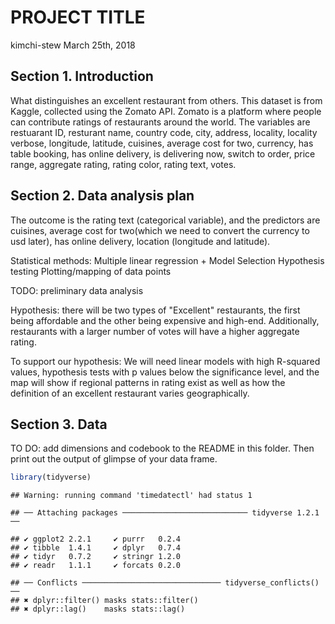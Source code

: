 PROJECT TITLE
================
kimchi-stew
March 25th, 2018

Section 1. Introduction
-----------------------

What distinguishes an excellent restaurant from others. This dataset is from Kaggle, collected using the Zomato API. Zomato is a platform where people can contribute ratings of restaurants around the world.
The variables are restuarant ID, resturant name, country code, city, address, locality, locality verbose, longitude, latitude, cuisines, average cost for two, currency, has table booking, has online delivery, is delivering now, switch to order, price range, aggregate rating, rating color, rating text, votes.

Section 2. Data analysis plan
-----------------------------

The outcome is the rating text (categorical variable), and the predictors are cuisines, average cost for two(which we need to convert the currency to usd later), has online delivery, location (longitude and latitude).

Statistical methods: Multiple linear regression + Model Selection Hypothesis testing Plotting/mapping of data points

TODO: preliminary data analysis

Hypothesis: there will be two types of "Excellent" restaurants, the first being affordable and the other being expensive and high-end. Additionally, restaurants with a larger number of votes will have a higher aggregate rating.

To support our hypothesis: We will need linear models with high R-squared values, hypothesis tests with p values below the significance level, and the map will show if regional patterns in rating exist as well as how the definition of an excellent restaurant varies geographically.

Section 3. Data
---------------

TO DO: add dimensions and codebook to the README in this folder. Then print out the output of glimpse of your data frame.

``` r
library(tidyverse)
```

    ## Warning: running command 'timedatectl' had status 1

    ## ── Attaching packages ──────────────────────────── tidyverse 1.2.1 ──

    ## ✔ ggplot2 2.2.1     ✔ purrr   0.2.4
    ## ✔ tibble  1.4.1     ✔ dplyr   0.7.4
    ## ✔ tidyr   0.7.2     ✔ stringr 1.2.0
    ## ✔ readr   1.1.1     ✔ forcats 0.2.0

    ## ── Conflicts ─────────────────────────────── tidyverse_conflicts() ──
    ## ✖ dplyr::filter() masks stats::filter()
    ## ✖ dplyr::lag()    masks stats::lag()

